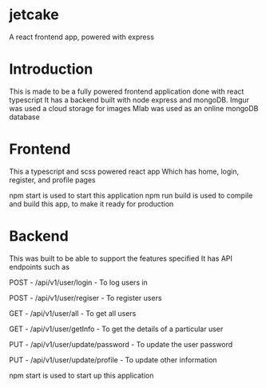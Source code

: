 # jetcake
A react frontend app, powered with express

# Introduction
This is made to be a fully powered frontend application done with react typescript
It has a backend built with node express and mongoDB.
Imgur was used a cloud storage for images
Mlab was used as an online mongoDB database

# Frontend
This a typescript and scss powered react app
Which has home, login, register, and profile pages

npm start is used to start this application
npm run build is used to compile and build this app, to make it ready for production

# Backend
This was built to be able to support the features specified
It has API endpoints such as 

POST - /api/v1/user/login - To log users in

POST - /api/v1/user/regiser - To register users

GET - /api/v1/user/all - To get all users

GET - /api/v1/user/getInfo - To get the details of a particular user

PUT - /api/v1/user/update/password - To update the user password

PUT - /api/v1/user/update/profile - To update other information

npm start is used to start up this application
